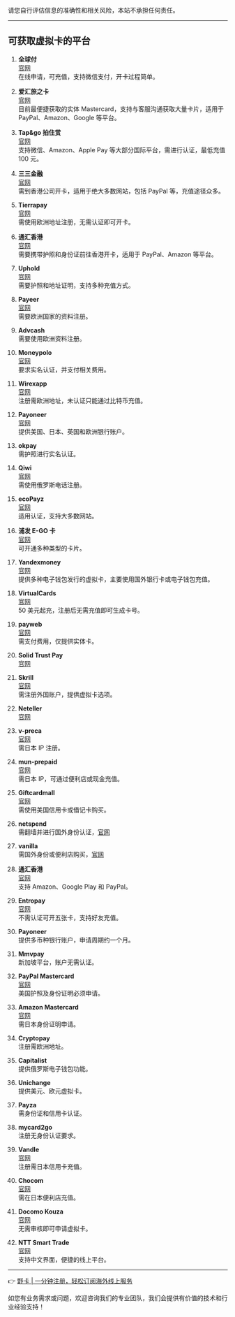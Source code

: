 请您自行评估信息的准确性和相关风险，本站不承担任何责任。

---

## 可获取虚拟卡的平台

1. **全球付**  
   [官网](http://www.globalcash.hk/)  
   在线申请，可充值，支持微信支付，开卡过程简单。

2. **爱汇旅之卡**  
   [官网](http://www.ihui.com/)  
   目前最便捷获取的实体 Mastercard，支持与客服沟通获取大量卡片，适用于 PayPal、Amazon、Google 等平台。

3. **Tap&go 拍住赏**  
   [官网](http://tapngo.com.hk/)  
   支持微信、Amazon、Apple Pay 等大部分国际平台，需进行认证，最低充值 100 元。

4. **三三金融**  
   [官网](https://cards.33finance.com)  
   需到香港公司开卡，适用于绝大多数网站，包括 PayPal 等，充值途径众多。

5. **Tierrapay**  
   [官网](www.tierrapay.com)  
   需使用欧洲地址注册，无需认证即可开卡。

6. **通汇香港**  
   [官网](https://www.transforex.hk/)  
   需要携带护照和身份证前往香港开卡，适用于 PayPal、Amazon 等平台。

7. **Uphold**  
   [官网](www.uphold.com)  
   需要护照和地址证明，支持多种充值方式。

8. **Payeer**  
   [官网](http://www.zhesui.com/payeer/)  
   需要欧洲国家的资料注册。

9. **Advcash**  
   需要使用欧洲资料注册。

10. **Moneypolo**  
   [官网](http://www.zhesui.com/moneypolo/)  
   要求实名认证，并支付相关费用。

11. **Wirexapp**  
   [官网](http://www.zhesui.com/wirex-app-visa/)  
   注册需欧洲地址，未认证只能通过比特币充值。

12. **Payoneer**  
   [官网](http://www.payoneer.com/)  
   提供美国、日本、英国和欧洲银行账户。

13. **okpay**  
   需护照进行实名认证。

14. **Qiwi**  
   [官网](https://qiwi.com/)  
   需使用俄罗斯电话注册。

15. **ecoPayz**  
   [官网](http://www.zhesui.com/ecopayz-card/)  
   适用认证，支持大多数网站。

16. **浦发 E-GO 卡**  
   [官网](http://www.zhesui.com/e-go/)  
   可开通多种类型的卡片。

17. **Yandexmoney**  
   [官网](money.yandex.ru)  
   提供多种电子钱包发行的虚拟卡，主要使用国外银行卡或电子钱包充值。

18. **VirtualCards**  
   [官网](https://VirtualCards.us)  
   50 美元起充，注册后无需充值即可生成卡号。

19. **payweb**  
   [官网](http://payweb.com)  
   需支付费用，仅提供实体卡。

20. **Solid Trust Pay**  
   [官网](http://SolidTrustPay.com)  

21. **Skrill**  
   [官网](http://www.skrill.com)  
   需注册外国账户，提供虚拟卡选项。

22. **Neteller**  
   [官网](www.neteller.com)

23. **v-preca**  
   [官网](http://vpc.lifecard.co.jp)  
   需日本 IP 注册。

24. **mun-prepaid**  
   [官网](www.mun-prepaid.com)  
   需日本 IP，可通过便利店或现金充值。

25. **Giftcardmall**  
   [官网](www.giftcardmall.com)  
   需使用美国信用卡或借记卡购买。

26. **netspend**  
   需翻墙并进行国外身份认证，[官网](www.Netspend.com)

27. **vanilla**  
   需国外身份或便利店购买，[官网](www.vanilla.com)

28. **通汇香港**  
   [官网](https://www.transforex.hk/)  
   支持 Amazon、Google Play 和 PayPal。

29. **Entropay**  
   [官网](www.Entropay.com)  
   不需认证可开五张卡，支持好友充值。

30. **Payoneer**  
   提供多币种银行账户，申请周期约一个月。

31. **Mmvpay**  
   新加坡平台，账户无需认证。

32. **PayPal Mastercard**  
   [官网](https://www.paypal.com/us/webapps/mpp/paypal-prepaid-mastercard)  
   美国护照及身份证明必须申请。

33. **Amazon Mastercard**  
   [官网](https://www.amazon.co.jp/)  
   需日本身份证明申请。

34. **Cryptopay**  
   注册需欧洲地址。

35. **Capitalist**  
   提供俄罗斯电子钱包功能。

36. **Unichange**  
   提供美元、欧元虚拟卡。

37. **Payza**  
   需身份证和信用卡认证。

38. **mycard2go**  
   注册无身份认证要求。

39. **Vandle**  
   [官网](https://app.vandle.jp/)  
   注册需日本信用卡充值。

40. **Chocom**  
   [官网](http://www.chocom.jp/index.html)  
   需在日本便利店充值。

41. **Docomo Kouza**  
   [官网](https://docomokouza.jpmastercard)  
   无需审核即可申请虚拟卡。

42. **NTT Smart Trade**  
   [官网](http://www.nttsmarttrade.co.jp/mastercardnet/cn/)  
   支持中文界面，便捷的线上平台。

---

👉 [野卡 | 一分钟注册，轻松订阅海外线上服务](https://bit.ly/bewildcard)

如您有业务需求或问题，欢迎咨询我们的专业团队，我们会提供有价值的技术和行业经验支持！